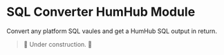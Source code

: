 # SQL Converter HumHub Module
Convert any platform SQL vaules and get a HumHub SQL output in return.

> 🚧 Under construction. 🚧
